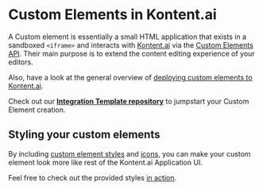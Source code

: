 # Custom Elements in Kontent.ai
A Custom element is essentially a small HTML application that exists in a sandboxed `<iframe>` and interacts with [Kontent.ai](https://kontent.ai/) via the [Custom Elements API](https://kontent.ai/learn/reference/custom-elements-js-api). Their main purpose is to extend the content editing experience of your editors. 

Also, have a look at the general overview of [deploying custom elements to Kontent.ai](https://kontent.ai/learn/tutorials/develop-apps/integrate/content-editing-extensions).


Check out our [**Integration Template repository**](https://github.com/kontent-ai/custom-element-template-react) to jumpstart your Custom Element creation.

## Styling your custom elements

By including [custom element styles](../examples/custom-element-sample-css/styles.css) and [icons](../examples/custom-element-sample-css/kontent-ai-icons-v3.0.1.woff2), you can make your custom element look more like rest of the Kontent.ai Application UI.

Feel free to check out the provided styles [in action](https://kontent-ai.github.io/examples/custom-element-sample-css/). 